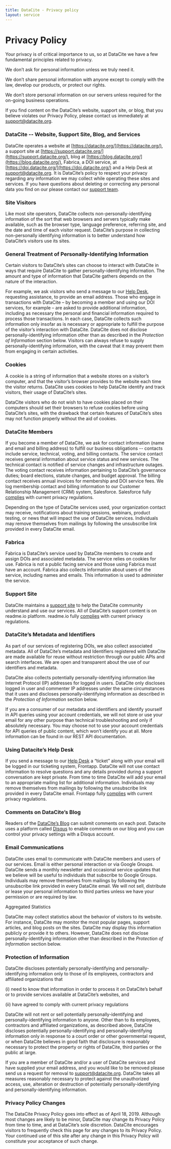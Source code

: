 ```yaml
---
title: DataCite - Privacy policy
layout: service
---
```


# Privacy Policy

Your privacy is of critical importance to us, so at DataCite we have a few fundamental principles related to privacy. 

We don’t ask for personal information unless we truly need it.

We don’t share personal information with anyone except to comply with the law, develop our products, or protect our rights.

We don’t store personal information on our servers unless required for the on-going business operations.

If you find content on the DataCite’s website, support site, or blog, that you believe violates our Privacy Policy, please contact us immediately at support@datacite.org.


### DataCite -- Website, Support Site, Blog, and Services


DataCite operates a website at [https://datacite.org/](https://datacite.org/), a support site at [https://support.datacite.org/](https://support.datacite.org/), blog at [https://blog.datacite.org/](https://blog.datacite.org/), Fabrica, a DOI service, at [https://doi.datacite.org/](https://doi.datacite.org/) and a Help Desk at [support@datacite.org](mailto:support@datacite.org). It is DataCite’s policy to respect your privacy regarding any information we may collect while operating these sites and services. If you have questions about deleting or correcting any personal data you find on our please contact our [support team](mailto:support@datacite.org). 



### Site Visitors

Like most site operators, DataCite collects non-personally-identifying information of the sort that web browsers and servers typically make available, such as the browser type, language preference, referring site, and the date and time of each visitor request. DataCite’s purpose in collecting non-personally identifying information is to better understand how DataCite’s visitors use its sites. 


### General Treatment of Personally-Identifying Information

Certain visitors to DataCite’s sites can choose to interact with DataCite in ways that require DataCite to gather personally-identifying information. The amount and type of information that DataCite gathers depends on the nature of the interaction. 

For example, we ask visitors who send a message to our [Help Desk](mailto:support@datacite.org), requesting assistance, to provide an email address. Those who engage in transactions with DataCite – by becoming a member and using our DOI services, for example – are asked to provide additional information, including as necessary the personal and financial information required to process those transactions. In each case, DataCite collects such information only insofar as is necessary or appropriate to fulfill the purpose of the visitor’s interaction with DataCite. DataCite does not disclose personally-identifying information other than as described in the _Protection of Information_ section below. Visitors can always refuse to supply personally-identifying information, with the caveat that it may prevent them from engaging in certain activities.


### Cookies


A cookie is a string of information that a website stores on a visitor’s computer, and that the visitor’s browser provides to the website each time the visitor returns. DataCite uses cookies to help DataCite identify and track visitors, their usage of DataCite’s sites.

DataCite visitors who do not wish to have cookies placed on their computers should set their browsers to refuse cookies before using DataCite’s sites, with the drawback that certain features of DataCite’s sites may not function properly without the aid of cookies.


### DataCite Members

If you become a member of DataCite, we ask for contact information (name and email and billing address) to fulfill our business obligations -- contacts include service, technical, voting, and billing contacts. The service contact receives general information about service status and new services. The technical contact is notified of service changes and infrastructure outages.  The voting contact receives information pertaining to DataCite’s governance duties; board elections, statute changes, and budget approval. The billing contact receives annual invoices for membership and DOI service fees.  We log membership contact and billing information to our Customer Relationship Management (CRM) system, Salesforce. Salesforce fully [complies](https://www.salesforce.com/eu/campaign/gdpr/) with current privacy regulations.

Depending on the type of DataCite services used, your organization contact may receive, notifications about training sessions, webinars, product testing, or news that will impact the use of DataCite services. Individuals may remove themselves from mailings by following the unsubscribe link provided in every DataCite email.


### Fabrica 

Fabrica is DataCite’s service used by DataCite members to create and assign DOIs and associated metadata. The service relies on cookies for use. Fabrica is not a public facing service and those using Fabrica must have an account. Fabrica also collects information about users of the service, including names and emails. This information is used to administer the service. 


### Support Site 

DataCite maintains a [support site](https://support.datacite.org/) to help the DataCite community understand and use our services. All of DataCite’s support content is on readme.io platform. readme.io fully [complies](https://readme.com/gdpr) with current privacy regulations.


### DataCite’s Metadata and Identifiers

As part of our services of registering DOIs, we also collect associated metadata. All of DataCite’s metadata and Identifiers registered with DataCite are made available for reuse without restriction through our public APIs and search interfaces. We are open and transparent about the use of our identifiers and metadata. 

DataCite also collects potentially personally-identifying information like Internet Protocol (IP) addresses for logged in users. DataCite only discloses logged in user and commenter IP addresses under the same circumstances that it uses and discloses personally-identifying information as described in the _Protection of Information_ section below. 

If you are a consumer of our metadata and identifiers and identify yourself in API queries using your account credentials, we will not store or use your email for any other purpose than technical troubleshooting and only if absolutely necessary. You may choose not to use your account credentials for API queries of public content, which won’t identify you at all. More information can be found in our REST API documentation.


### Using Datacite’s Help Desk

If you send a message to our [Help Desk](mailto:support@datacite.org) a “ticket” along with your email will be logged in our ticketing system, Frontapp. DataCite will not use contact information to resolve questions and any details provided during a support conversation are kept private. From time to time DataCite will add your email to an appropriate mailing list for additional information. Individuals may remove themselves from mailings by following the unsubscribe link provided in every DataCite email. Frontapp fully [complies](https://help.frontapp.com/t/m22vyb/is-front-compliant-with-gdpr) with current privacy regulations. 


### Comments on DataCite’s Blog

Readers of the [DataCite’s Blog](https://blog.datacite.org/) can submit comments on each post. Datacite uses a platform called [Disqus](https://disqus.com/) to enable comments on our blog and you can control your privacy settings with a Disqus account. 


### Email Communications

DataCite uses email to communicate with DataCite members and users of our services. Email is either personal interaction or via Google Groups. DataCite sends a monthly newsletter and occasional service updates that we believe will be useful to individuals that subscribe to Google Groups. Individuals may remove themselves from mailings by following the unsubscribe link provided in every DataCite email. We will not sell, distribute or lease your personal information to third parties unless we have your permission or are required by law.  

 

Aggregated Statistics

DataCite may collect statistics about the behavior of visitors to its website. For instance, DataCite may monitor the most popular pages, support articles, and blog posts on the sites. DataCite may display this information publicly or provide it to others. However, DataCite does not disclose personally-identifying information other than described in the _Protection of Information_ section below.


### Protection of Information

DataCite discloses potentially personally-identifying and personally-identifying information only to those of its employees, contractors and affiliated organizations that

(i) need to know that information in order to process it on DataCite’s behalf or to provide services available at DataCite’s websites, and

(ii) have agreed to comply with current privacy regulations

DataCite will not rent or sell potentially personally-identifying and personally-identifying information to anyone. Other than to its employees, contractors and affiliated organizations, as described above, DataCite discloses potentially personally-identifying and personally-identifying information only in response to a court order or other governmental request, or when DataCite believes in good faith that disclosure is reasonably necessary to protect the property or rights of DataCite, third parties or the public at large.

If you are a member of DataCite and/or a user of DataCite services and have supplied your email address, and you would like to be removed please send us a request for removal to [support@datacite.org](mailto:support@datacite.org). DataCite takes all measures reasonably necessary to protect against the unauthorized access, use, alteration or destruction of potentially personally-identifying and personally-identifying information.


### Privacy Policy Changes

The DataCite Privacy Policy goes into effect as of April 18, 2019. Although most changes are likely to be minor, DataCite may change its Privacy Policy from time to time, and at DataCite’s sole discretion. DataCite encourages visitors to frequently check this page for any changes to its Privacy Policy. Your continued use of this site after any change in this Privacy Policy will constitute your acceptance of such change.
